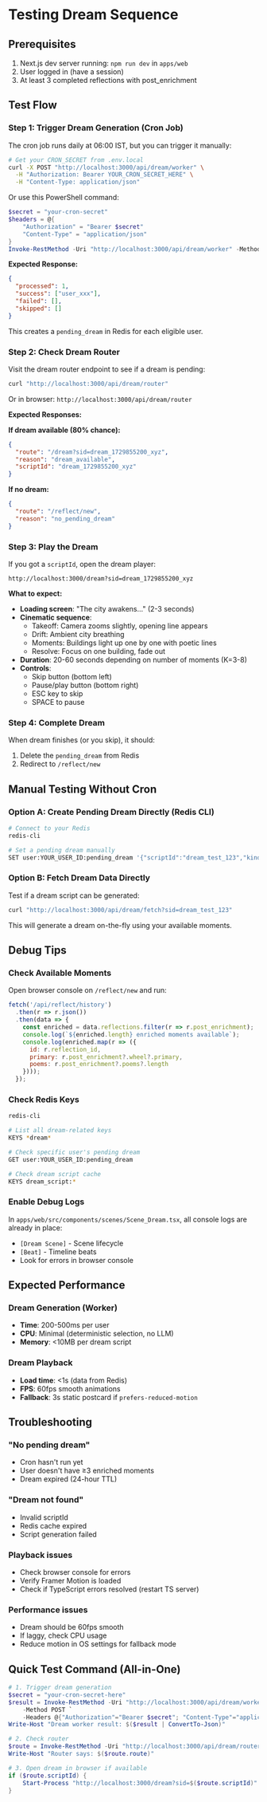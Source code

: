 # Testing Dream Sequence

## Prerequisites
1. Next.js dev server running: `npm run dev` in `apps/web`
2. User logged in (have a session)
3. At least 3 completed reflections with post_enrichment

## Test Flow

### Step 1: Trigger Dream Generation (Cron Job)
The cron job runs daily at 06:00 IST, but you can trigger it manually:

```bash
# Get your CRON_SECRET from .env.local
curl -X POST "http://localhost:3000/api/dream/worker" \
  -H "Authorization: Bearer YOUR_CRON_SECRET_HERE" \
  -H "Content-Type: application/json"
```

Or use this PowerShell command:
```powershell
$secret = "your-cron-secret"
$headers = @{
    "Authorization" = "Bearer $secret"
    "Content-Type" = "application/json"
}
Invoke-RestMethod -Uri "http://localhost:3000/api/dream/worker" -Method POST -Headers $headers
```

**Expected Response:**
```json
{
  "processed": 1,
  "success": ["user_xxx"],
  "failed": [],
  "skipped": []
}
```

This creates a `pending_dream` in Redis for each eligible user.

### Step 2: Check Dream Router
Visit the dream router endpoint to see if a dream is pending:

```bash
curl "http://localhost:3000/api/dream/router"
```

Or in browser: `http://localhost:3000/api/dream/router`

**Expected Responses:**

**If dream available (80% chance):**
```json
{
  "route": "/dream?sid=dream_1729855200_xyz",
  "reason": "dream_available",
  "scriptId": "dream_1729855200_xyz"
}
```

**If no dream:**
```json
{
  "route": "/reflect/new",
  "reason": "no_pending_dream"
}
```

### Step 3: Play the Dream
If you got a `scriptId`, open the dream player:

```
http://localhost:3000/dream?sid=dream_1729855200_xyz
```

**What to expect:**
- **Loading screen**: "The city awakens..." (2-3 seconds)
- **Cinematic sequence**: 
  - Takeoff: Camera zooms slightly, opening line appears
  - Drift: Ambient city breathing
  - Moments: Buildings light up one by one with poetic lines
  - Resolve: Focus on one building, fade out
- **Duration**: 20-60 seconds depending on number of moments (K=3-8)
- **Controls**: 
  - Skip button (bottom left)
  - Pause/play button (bottom right)
  - ESC key to skip
  - SPACE to pause

### Step 4: Complete Dream
When dream finishes (or you skip), it should:
1. Delete the `pending_dream` from Redis
2. Redirect to `/reflect/new`

## Manual Testing Without Cron

### Option A: Create Pending Dream Directly (Redis CLI)
```bash
# Connect to your Redis
redis-cli

# Set a pending dream manually
SET user:YOUR_USER_ID:pending_dream '{"scriptId":"dream_test_123","kind":"daily","usedMomentIds":["refl_1","refl_2","refl_3"],"expiresAt":"2025-10-25T00:00:00Z","createdAt":"2025-10-24T14:00:00Z"}'
```

### Option B: Fetch Dream Data Directly
Test if a dream script can be generated:

```bash
curl "http://localhost:3000/api/dream/fetch?sid=dream_test_123"
```

This will generate a dream on-the-fly using your available moments.

## Debug Tips

### Check Available Moments
Open browser console on `/reflect/new` and run:
```javascript
fetch('/api/reflect/history')
  .then(r => r.json())
  .then(data => {
    const enriched = data.reflections.filter(r => r.post_enrichment);
    console.log(`${enriched.length} enriched moments available`);
    console.log(enriched.map(r => ({
      id: r.reflection_id,
      primary: r.post_enrichment?.wheel?.primary,
      poems: r.post_enrichment?.poems?.length
    })));
  });
```

### Check Redis Keys
```bash
redis-cli

# List all dream-related keys
KEYS *dream*

# Check specific user's pending dream
GET user:YOUR_USER_ID:pending_dream

# Check dream script cache
KEYS dream_script:*
```

### Enable Debug Logs
In `apps/web/src/components/scenes/Scene_Dream.tsx`, all console logs are already in place:
- `[Dream Scene]` - Scene lifecycle
- `[Beat]` - Timeline beats
- Look for errors in browser console

## Expected Performance

### Dream Generation (Worker)
- **Time**: 200-500ms per user
- **CPU**: Minimal (deterministic selection, no LLM)
- **Memory**: <10MB per dream script

### Dream Playback
- **Load time**: <1s (data from Redis)
- **FPS**: 60fps smooth animations
- **Fallback**: 3s static postcard if `prefers-reduced-motion`

## Troubleshooting

### "No pending dream" 
- Cron hasn't run yet
- User doesn't have ≥3 enriched moments
- Dream expired (24-hour TTL)

### "Dream not found"
- Invalid scriptId
- Redis cache expired
- Script generation failed

### Playback issues
- Check browser console for errors
- Verify Framer Motion is loaded
- Check if TypeScript errors resolved (restart TS server)

### Performance issues
- Dream should be 60fps smooth
- If laggy, check CPU usage
- Reduce motion in OS settings for fallback mode

## Quick Test Command (All-in-One)

```powershell
# 1. Trigger dream generation
$secret = "your-cron-secret-here"
$result = Invoke-RestMethod -Uri "http://localhost:3000/api/dream/worker" `
    -Method POST `
    -Headers @{"Authorization"="Bearer $secret"; "Content-Type"="application/json"}
Write-Host "Dream worker result: $($result | ConvertTo-Json)"

# 2. Check router
$route = Invoke-RestMethod -Uri "http://localhost:3000/api/dream/router"
Write-Host "Router says: $($route.route)"

# 3. Open dream in browser if available
if ($route.scriptId) {
    Start-Process "http://localhost:3000/dream?sid=$($route.scriptId)"
}
```
